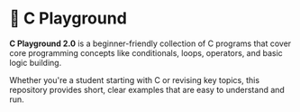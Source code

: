 # 🚀 C Playground

**C Playground 2.0** is a beginner-friendly collection of C programs that cover core programming concepts like conditionals, loops, operators, and basic logic building.

Whether you're a student starting with C or revising key topics, this repository provides short, clear examples that are easy to understand and run.
